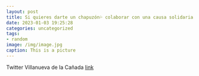 ```yaml
---
layout: post
title: Si quieres darte un chapuzón💦 colaborar con una causa solidaria, ven a la yincana acuática este miércoles 4 de enero, a partir d...
date: 2023-01-03 19:25:28
categories: uncategorized
tags:
- random
image: /img/image.jpg
caption: This is a picture
---
```

Twitter Villanueva de la Cañada [link](https://twitter.com/AytoVDLCanada/status/1610223781808676866)
